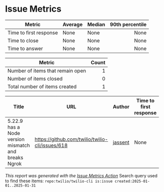 # Issue Metrics

| Metric | Average | Median | 90th percentile |
| --- | --- | --- | ---: |
| Time to first response | None | None | None |
| Time to close | None | None | None |
| Time to answer | None | None | None |

| Metric | Count |
| --- | ---: |
| Number of items that remain open | 1 |
| Number of items closed | 0 |
| Total number of items created | 1 |

| Title | URL | Author | Time to first response | Time to close | Time to answer |
| --- | --- | --- | --- | --- | --- |
| 5.22.9 has a Node version mismatch and breaks Ngrok | https://github.com/twilio/twilio-cli/issues/618 | [jassent](https://github.com/jassent) | None | None | None |

_This report was generated with the [Issue Metrics Action](https://github.com/github/issue-metrics)_
Search query used to find these items: `repo:twilio/twilio-cli is:issue created:2025-01-01..2025-01-31`
